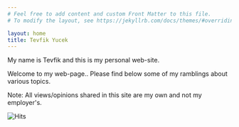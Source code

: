 ```yaml
---
# Feel free to add content and custom Front Matter to this file.
# To modify the layout, see https://jekyllrb.com/docs/themes/#overriding-theme-defaults

layout: home
title: Tevfik Yucek
---
```



My name is Tevfik and this is my personal web-site.

Welcome to my web-page.. Please find below some of my ramblings about various topics.

Note: All views/opinions shared in this site are my own and not my employer's.
                            
<img src="https://hitcounter.pythonanywhere.com/count/tag.svg" alt="Hits">
